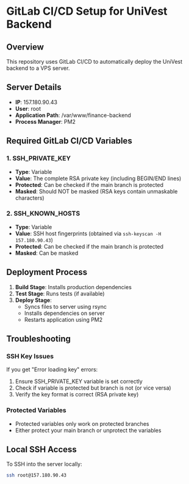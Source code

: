 # GitLab CI/CD Setup for UniVest Backend

## Overview

This repository uses GitLab CI/CD to automatically deploy the UniVest backend to a VPS server.

## Server Details

- **IP**: 157.180.90.43
- **User**: root
- **Application Path**: /var/www/finance-backend
- **Process Manager**: PM2

## Required GitLab CI/CD Variables

### 1. SSH_PRIVATE_KEY

- **Type**: Variable
- **Value**: The complete RSA private key (including BEGIN/END lines)
- **Protected**: Can be checked if the main branch is protected
- **Masked**: Should NOT be masked (RSA keys contain unmaskable characters)

### 2. SSH_KNOWN_HOSTS

- **Type**: Variable
- **Value**: SSH host fingerprints (obtained via `ssh-keyscan -H 157.180.90.43`)
- **Protected**: Can be checked if the main branch is protected
- **Masked**: Can be masked

## Deployment Process

1. **Build Stage**: Installs production dependencies
2. **Test Stage**: Runs tests (if available)
3. **Deploy Stage**:
   - Syncs files to server using rsync
   - Installs dependencies on server
   - Restarts application using PM2

## Troubleshooting

### SSH Key Issues

If you get "Error loading key" errors:

1. Ensure SSH_PRIVATE_KEY variable is set correctly
2. Check if variable is protected but branch is not (or vice versa)
3. Verify the key format is correct (RSA private key)

### Protected Variables

- Protected variables only work on protected branches
- Either protect your main branch or unprotect the variables

## Local SSH Access

To SSH into the server locally:

```bash
ssh root@157.180.90.43
```
